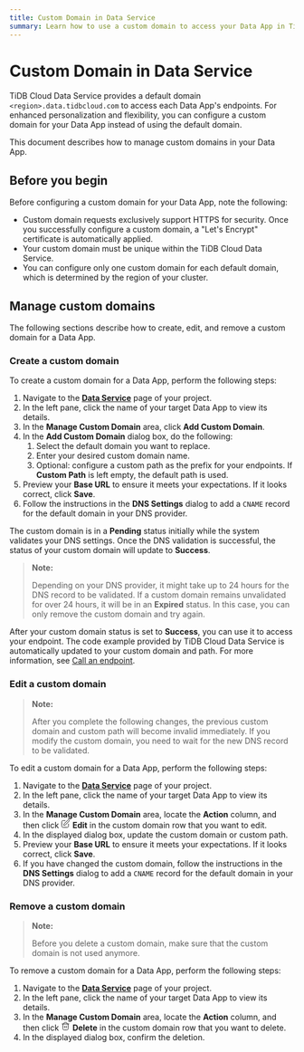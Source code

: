 ```yaml
---
title: Custom Domain in Data Service
summary: Learn how to use a custom domain to access your Data App in TiDB Cloud Data Service.
---
```


# Custom Domain in Data Service

TiDB Cloud Data Service provides a default domain `<region>.data.tidbcloud.com` to access each Data App's endpoints. For enhanced personalization and flexibility, you can configure a custom domain for your Data App instead of using the default domain.

This document describes how to manage custom domains in your Data App.

## Before you begin

Before configuring a custom domain for your Data App, note the following:

- Custom domain requests exclusively support HTTPS for security. Once you successfully configure a custom domain, a "Let's Encrypt" certificate is automatically applied.
- Your custom domain must be unique within the TiDB Cloud Data Service.
- You can configure only one custom domain for each default domain, which is determined by the region of your cluster.

## Manage custom domains

The following sections describe how to create, edit, and remove a custom domain for a Data App.

### Create a custom domain

To create a custom domain for a Data App, perform the following steps:

1. Navigate to the [**Data Service**](https://tidbcloud.com/console/data-service) page of your project.
2. In the left pane, click the name of your target Data App to view its details.
3. In the **Manage Custom Domain** area, click **Add Custom Domain**.
4. In the **Add Custom Domain** dialog box, do the following:
    1. Select the default domain you want to replace.
    2. Enter your desired custom domain name.
    3. Optional: configure a custom path as the prefix for your endpoints. If **Custom Path** is left empty, the default path is used.
5. Preview your **Base URL** to ensure it meets your expectations. If it looks correct, click **Save**.
6. Follow the instructions in the **DNS Settings** dialog to add a `CNAME` record for the default domain in your DNS provider.

The custom domain is in a **Pending** status initially while the system validates your DNS settings. Once the DNS validation is successful, the status of your custom domain will update to **Success**.

> **Note:**
>
> Depending on your DNS provider, it might take up to 24 hours for the DNS record to be validated. If a custom domain remains unvalidated for over 24 hours, it will be in an **Expired** status. In this case, you can only remove the custom domain and try again.

After your custom domain status is set to **Success**, you can use it to access your endpoint. The code example provided by TiDB Cloud Data Service is automatically updated to your custom domain and path. For more information, see [Call an endpoint](/tidb-cloud/data-service-manage-endpoint.md#call-an-endpoint).

### Edit a custom domain

> **Note:**
>
> After you complete the following changes, the previous custom domain and custom path will become invalid immediately. If you modify the custom domain, you need to wait for the new DNS record to be validated.

To edit a custom domain for a Data App, perform the following steps:

1. Navigate to the [**Data Service**](https://tidbcloud.com/console/data-service) page of your project.
2. In the left pane, click the name of your target Data App to view its details.
3. In the **Manage Custom Domain** area, locate the **Action** column, and then click <svg xmlns="http://www.w3.org/2000/svg" width="16" height="16" fill="none" stroke-width="1.5" viewBox="0 0 24 24"><path stroke="currentColor" stroke-linecap="round" stroke-linejoin="round" d="M11 4H6.8c-1.68 0-2.52 0-3.162.327a3 3 0 0 0-1.311 1.311C2 6.28 2 7.12 2 8.8v8.4c0 1.68 0 2.52.327 3.162a3 3 0 0 0 1.311 1.311C4.28 22 5.12 22 6.8 22h8.4c1.68 0 2.52 0 3.162-.327a3 3 0 0 0 1.311-1.311C20 19.72 20 18.88 20 17.2V13M8 16h1.675c.489 0 .733 0 .963-.055.204-.05.4-.13.579-.24.201-.123.374-.296.72-.642L21.5 5.5a2.121 2.121 0 0 0-3-3l-9.563 9.563c-.346.346-.519.519-.642.72a2 2 0 0 0-.24.579c-.055.23-.055.474-.055.963V16Z" stroke-width="inherit"></path></svg> **Edit** in the custom domain row that you want to edit.
4. In the displayed dialog box, update the custom domain or custom path.
5. Preview your **Base URL** to ensure it meets your expectations. If it looks correct, click **Save**.
6. If you have changed the custom domain, follow the instructions in the **DNS Settings** dialog to add a `CNAME` record for the default domain in your DNS provider.

### Remove a custom domain

> **Note:**
>
> Before you delete a custom domain, make sure that the custom domain is not used anymore.

To remove a custom domain for a Data App, perform the following steps:

1. Navigate to the [**Data Service**](https://tidbcloud.com/console/data-service) page of your project.
2. In the left pane, click the name of your target Data App to view its details.
3. In the **Manage Custom Domain** area, locate the **Action** column, and then click <svg xmlns="http://www.w3.org/2000/svg" width="16" height="16" fill="none" stroke-width="1.5" viewBox="0 0 24 24"><path stroke="currentColor" stroke-linecap="round" stroke-linejoin="round" d="M16 6v-.8c0-1.12 0-1.68-.218-2.108a2 2 0 0 0-.874-.874C14.48 2 13.92 2 12.8 2h-1.6c-1.12 0-1.68 0-2.108.218a2 2 0 0 0-.874.874C8 3.52 8 4.08 8 5.2V6m2 5.5v5m4-5v5M3 6h18m-2 0v11.2c0 1.68 0 2.52-.327 3.162a3 3 0 0 1-1.311 1.311C16.72 22 15.88 22 14.2 22H9.8c-1.68 0-2.52 0-3.162-.327a3 3 0 0 1-1.311-1.311C5 19.72 5 18.88 5 17.2V6" stroke-width="inherit"></path></svg> **Delete** in the custom domain row that you want to delete.
4. In the displayed dialog box, confirm the deletion.
